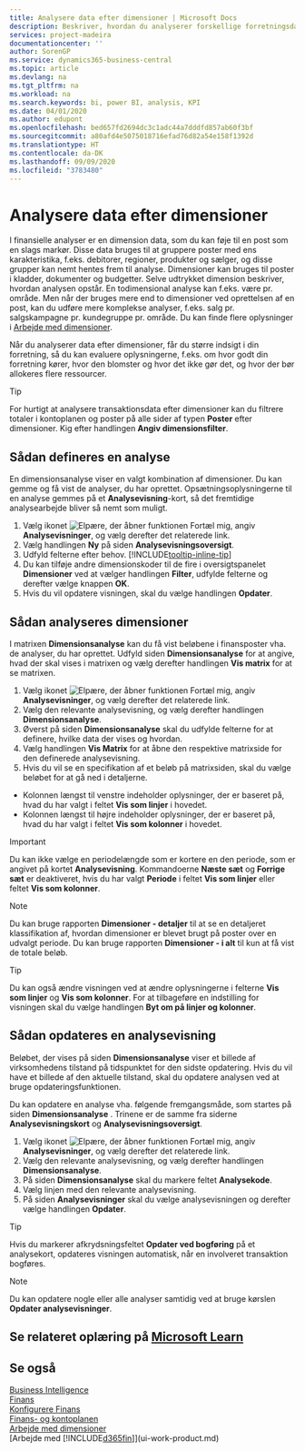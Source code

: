 ```yaml
---
title: Analysere data efter dimensioner | Microsoft Docs
description: Beskriver, hvordan du analyserer forskellige forretningsdata efter dimensioner.
services: project-madeira
documentationcenter: ''
author: SorenGP
ms.service: dynamics365-business-central
ms.topic: article
ms.devlang: na
ms.tgt_pltfrm: na
ms.workload: na
ms.search.keywords: bi, power BI, analysis, KPI
ms.date: 04/01/2020
ms.author: edupont
ms.openlocfilehash: bed657fd2694dc3c1adc44a7dddfd857ab60f3bf
ms.sourcegitcommit: a80afd4e5075018716efad76d82a54e158f1392d
ms.translationtype: HT
ms.contentlocale: da-DK
ms.lasthandoff: 09/09/2020
ms.locfileid: "3783480"
---
```

#  <a name="analyze-data-by-dimensions"></a>Analysere data efter dimensioner
I finansielle analyser er en dimension data, som du kan føje til en post som en slags markør. Disse data bruges til at gruppere poster med ens karakteristika, f.eks. debitorer, regioner, produkter og sælger, og disse grupper kan nemt hentes frem til analyse. Dimensioner kan bruges til poster i kladder, dokumenter og budgetter. Selve udtrykket dimension beskriver, hvordan analysen opstår. En todimensional analyse kan f.eks. være pr. område. Men når der bruges mere end to dimensioner ved oprettelsen af en post, kan du udføre mere komplekse analyser, f.eks. salg pr. salgskampagne pr. kundegruppe pr. område. Du kan finde flere oplysninger i [Arbejde med dimensioner](finance-dimensions.md).

Når du analyserer data efter dimensioner, får du større indsigt i din forretning, så du kan evaluere oplysningerne, f.eks. om hvor godt din forretning kører, hvor den blomster og hvor det ikke gør det, og hvor der bør allokeres flere ressourcer.

> [!TIP]
> For hurtigt at analysere transaktionsdata efter dimensioner kan du filtrere totaler i kontoplanen og poster på alle sider af typen **Poster** efter dimensioner. Kig efter handlingen **Angiv dimensionsfilter**.

## <a name="to-set-up-an-analysis-view"></a>Sådan defineres en analyse  
En dimensionsanalyse viser en valgt kombination af dimensioner. Du kan gemme og få vist de analyser, du har oprettet. Opsætningsoplysningerne til en analyse gemmes på et **Analysevisning**-kort, så det fremtidige analysearbejde bliver så nemt som muligt.  

1. Vælg ikonet ![Elpære, der åbner funktionen Fortæl mig](media/ui-search/search_small.png "Fortæl mig, hvad du vil foretage dig"), angiv **Analysevisninger**, og vælg derefter det relaterede link.  
2. Vælg handlingen **Ny** på siden **Analysevisningsoversigt**.
3. Udfyld felterne efter behov. [!INCLUDE[tooltip-inline-tip](includes/tooltip-inline-tip_md.md)]
4. Du kan tilføje andre dimensionskoder til de fire i oversigtspanelet **Dimensioner** ved at vælger handlingen **Filter**, udfylde felterne og derefter vælge knappen **OK**.  
5. Hvis du vil opdatere visningen, skal du vælge handlingen **Opdater**.

## <a name="to-analyze-by-dimensions"></a>Sådan analyseres dimensioner
I matrixen **Dimensionsanalyse** kan du få vist beløbene i finansposter vha. de analyser, du har oprettet. Udfyld siden **Dimensionsanalyse** for at angive, hvad der skal vises i matrixen og vælg derefter handlingen **Vis matrix** for at se matrixen.  

1. Vælg ikonet ![Elpære, der åbner funktionen Fortæl mig](media/ui-search/search_small.png "Fortæl mig, hvad du vil foretage dig"), angiv **Analysevisninger**, og vælg derefter det relaterede link.  
2. Vælg den relevante analysevisning, og vælg derefter handlingen **Dimensionsanalyse**.
3. Øverst på siden **Dimensionsanalyse** skal du udfylde felterne for at definere, hvilke data der vises og hvordan.
4. Vælg handlingen **Vis Matrix** for at åbne den respektive matrixside for den definerede analysevisning.
5. Hvis du vil se en specifikation af et beløb på matrixsiden, skal du vælge beløbet for at gå ned i detaljerne.  

- Kolonnen længst til venstre indeholder oplysninger, der er baseret på, hvad du har valgt i feltet **Vis som linjer** i hovedet.  
- Kolonnen længst til højre indeholder oplysninger, der er baseret på, hvad du har valgt i feltet **Vis som kolonner** i hovedet.

> [!IMPORTANT]  
>   Du kan ikke vælge en periodelængde som er kortere en den periode, som er angivet på kortet **Analysevisning**. Kommandoerne **Næste sæt** og **Forrige sæt** er deaktiveret, hvis du har valgt **Periode** i feltet **Vis som linjer** eller feltet **Vis som kolonner**.  

> [!NOTE]  
>   Du kan bruge rapporten **Dimensioner - detaljer** til at se en detaljeret klassifikation af, hvordan dimensioner er blevet brugt på poster over en udvalgt periode. Du kan bruge rapporten **Dimensioner - i alt** til kun at få vist de totale beløb.  

> [!TIP]  
>   Du kan også ændre visningen ved at ændre oplysningerne i felterne **Vis som linjer** og **Vis som kolonner**. For at tilbageføre en indstilling for visningen skal du vælge handlingen **Byt om på linjer og kolonner**.

## <a name="to-update-an-analysis-view"></a>Sådan opdateres en analysevisning  
Beløbet, der vises på siden **Dimensionsanalyse** viser et billede af virksomhedens tilstand på tidspunktet for den sidste opdatering. Hvis du vil have et billede af den aktuelle tilstand, skal du opdatere analysen ved at bruge opdateringsfunktionen.

Du kan opdatere en analyse vha. følgende fremgangsmåde, som startes på siden **Dimensionsanalyse** . Trinene er de samme fra siderne **Analysevisningskort** og **Analysevisningsoversigt**.  

1. Vælg ikonet ![Elpære, der åbner funktionen Fortæl mig](media/ui-search/search_small.png "Fortæl mig, hvad du vil foretage dig"), angiv **Analysevisninger**, og vælg derefter det relaterede link.
2. Vælg den relevante analysevisning, og vælg derefter handlingen **Dimensionsanalyse**.
2. På siden **Dimensionsanalyse** skal du markere feltet **Analysekode**.  
3. Vælg linjen med den relevante analysevisning.  
4. På siden **Analysevisninger** skal du vælge analysevisningen og derefter vælge handlingen **Opdater**.  

> [!TIP]  
>   Hvis du markerer afkrydsningsfeltet **Opdater ved bogføring** på et analysekort, opdateres visningen automatisk, når en involveret transaktion bogføres.

> [!NOTE]  
>   Du kan opdatere nogle eller alle analyser samtidig ved at bruge kørslen **Opdater analysevisninger**.  

## <a name="see-related-training-at-microsoft-learn"></a>Se relateret oplæring på [Microsoft Learn](/learn/modules/dimensions-financial-reports-dynamics-365-business-central/index)

## <a name="see-also"></a>Se også
[Business Intelligence](bi.md)  
[Finans](finance.md)  
[Konfigurere Finans](finance-setup-finance.md)  
[Finans- og kontoplanen](finance-general-ledger.md)  
[Arbejde med dimensioner](finance-dimensions.md)  
[Arbejde med [!INCLUDE[d365fin](includes/d365fin_md.md)]](ui-work-product.md)  
